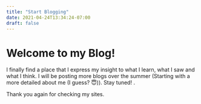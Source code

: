 ```yaml
---
title: "Start Blogging"
date: 2021-04-24T13:34:24-07:00
draft: false
---
```


# Welcome to my Blog!

I finally find a place that I express my insight to what I learn, what I saw and what I think. I will be posting more blogs over the summer (Starting with a more detailed about me (I guess? 😇)). Stay tuned! . 

Thank you again for checking my sites.